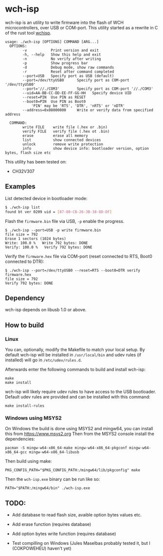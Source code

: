 wch-isp
=======

wch-isp is an utility to write firmware into the flash of WCH microcontrollers, over USB or COM-port.
This utility started as a rewrite in C of the rust tool [wchisp](https://github.com/ch32-rs/wchisp).

```
usage: ./wch-isp [OPTIONS] COMMAND [ARG...]
  OPTIONS:
        -v           Print version and exit
        -h, --help   Show this help and exit
        -n           No verify after writing
        -p           Show progress bar
        -d           Debug mode, show raw commands
        -r           Reset after command completed
        --port=USB   Specify port as USB (default)
        --port=/dev/ttyUSB0      Specify port as COM-port '/dev/ttyUSB0'
        --port='//./COM3'        Specify port as COM-port '//./COM3'
        --uid=AA-BB-CC-DD-EE-FF-GG-HH   Specify device UID
        --reset=PIN  Use PIN as RESET
        --boot0=PIN  Use PIN as Boot0
            'PIN' may be 'RTS', 'DTR', 'nRTS' or 'nDTR'
        --address=0x08000000     Write or verify data from specified address

  COMMAND:
        write FILE    write file (.hex or .bin)
        verify FILE   verify file (.hex ot .bin)
        erase         erase all memory
        list          show connected devices
        unlock        remove write protection
        info          show device info: bootloader version, option bytes, flash size etc
```

This utility has been tested on:
 - CH32V307


## Examples

List detected device in bootloader mode:

```sh
$ ./wch-isp list
found bt ver 0209 uid = [87-80-CB-26-3B-38-8D-DF]
```

Flash the `firmware.bin` file via USB, `-p` enable the progress.

```
$ ./wch-isp --port=USB -p write firmware.bin
file size = 792
Erase 1 sectors (1024 bytes)
Write: 100.0 %   Write 792 bytes: DONE
Verify: 100.0 %   Verify 792 bytes: DONE
```

Verify the `firmware.hex` file via COM-port (reset connected to RTS, Boot0 connected to DTR):

```
$ ./wch-isp --port=/dev/ttyUSB0 --reset=RTS --boot0=DTR verify firmware.hex
file size = 792
Verify 792 bytes: DONE

```

## Dependency

wch-isp depends on libusb 1.0 or above.

## How to build

### Linux

You can, optionally, modify the Makefile to match your local setup.
By default wch-isp will be installed in `/usr/local/bin` and udev rules (if installed) will go in `/etc/udev/rules.d`.

Afterwards enter the following commands to build and install wch-isp:
```
make
make install
```

wch-isp will likely require udev rules to have access to the USB bootloader.
Default udev rules are provided and can be installed with this command:
```
make install-rules
```

### Windows using MSYS2

On Windows the build is done using MSYS2 and mingw64, you can install this from https://www.msys2.org
Then from the MSYS2 console install the dependencies:
```
pacman -S mingw-w64-x86_64-make mingw-w64-x86_64-pkgconf mingw-w64-x86_64-gcc mingw-w64-x86_64-libusb
```

Then build using make:
```
PKG_CONFIG_PATH="$PKG_CONFIG_PATH:/mingw64/lib/pkgconfig" make
```

Then the `wch-isp.exe` binary can be run like so:
```
PATH="$PATH:/mingw64/bin" ./wch-isp.exe
```

## TODO:

- Add database to read flash size, avaible option bytes values etc.

- Add erase function (requires database)

- Add option bytes write function (requires database)

- Test compilling on Windows (Jules Maselbas probably tested it, but I (COKPOWEHEU) haven't yet)

